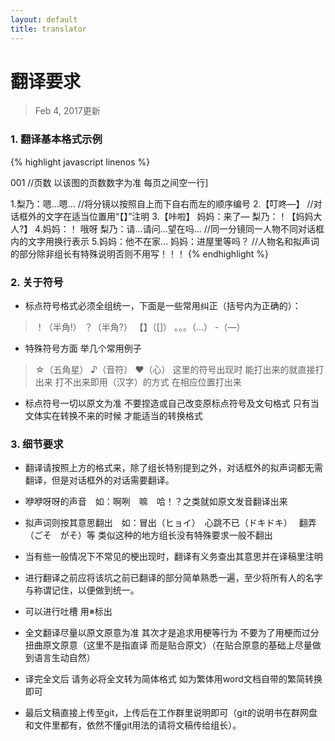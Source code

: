 ```yaml
---
layout: default
title: translator
---
```


# 翻译要求
>  Feb 4, 2017更新

### 1. 翻译基本格式示例


{% highlight javascript linenos %}

001 //页数 以该图的页数数字为准 每页之间空一行]

1.梨乃：嗯…嗯… 
//将分镜以按照自上而下自右而左的顺序编号
2.【叮咚—】
//对话框外的文字在适当位置用“【】”注明
3.【咔啦】
  妈妈：来了—
  梨乃：！【妈妈大人?】
4.妈妈：！ 哦呀
  梨乃：请…请问…望在吗… 
  //同一分镜同一人物不同对话框内的文字用换行表示
5.妈妈：他不在家…
  妈妈：进屋里等吗？
//人物名和拟声词的部分除非组长有特殊说明否则不用写！！！
{% endhighlight %}

### 2. 关于符号
* 标点符号格式必须全组统一，下面是一些常用纠正（括号内为正确的）：

> ！（半角!） ？（半角?） 【】（[]）  。。。（…）  -（—）

* 特殊符号方面 举几个常用例子

> ☆（五角星） ♪（音符） ❤（心） 
这里的符号出现时 能打出来的就直接打出来 打不出来即用（汉字）的方式
在相应位置打出来

* 标点符号一切以原文为准 不要捏造或自己改变原标点符号及文句格式
  只有当文体实在转换不来的时候 才能适当的转换格式

### 3. 细节要求
* 翻译请按照上方的格式来，除了组长特别提到之外，对话框外的拟声词都无需翻译，但是对话框外的对话需要翻译。

* 咿咿呀呀的声音　如：啊咧　嘛　哈！？之类就如原文发音翻译出来

* 拟声词则按其意思翻出　如：冒出（ヒョイ）　心跳不已（ドキドキ）　
翻弄（ごそ　がそ）等 类似这种的地方组长没有特殊要求一般不翻出

* 当有些一般情况下不常见的梗出现时，翻译有义务查出其意思并在译稿里注明

* 进行翻译之前应将该坑之前已翻译的部分简单熟悉一遍，至少将所有人的名字与称谓记住，以便做到统一。

* 可以进行吐槽 用※标出

* 全文翻译尽量以原文原意为准 其次才是追求用梗等行为 不要为了用梗而过分扭曲原文原意（这里不是指直译 而是贴合原文）（在贴合原意的基础上尽量做到语言生动自然）

* 译完全文后 请务必将全文转为简体格式 如为繁体用word文档自带的繁简转换即可

* 最后文稿直接上传至git，上传后在工作群里说明即可（git的说明书在群网盘和文件里都有，依然不懂git用法的请将文稿传给组长）。